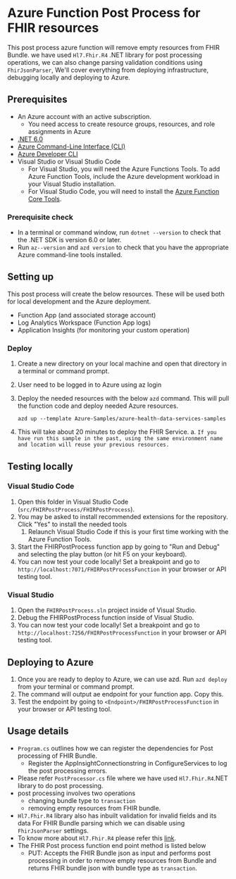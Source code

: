 # Azure Function Post Process for FHIR resources

This post process azure function will remove empty resources from FHIR Bundle. we have used `Hl7.Fhir.R4` .NET library for post processing operations, we can also change parsing validation conditions using `FhirJsonParser`, We'll cover everything from deploying infrastructure, debugging locally and deploying to Azure.

## Prerequisites

- An Azure account with an active subscription.
  - You need access to create resource groups, resources, and role assignments in Azure
- [.NET 6.0](https://dotnet.microsoft.com/download)
- [Azure Command-Line Interface (CLI)](https://docs.microsoft.com/cli/azure/install-azure-cli)
- [Azure Developer CLI](https://docs.microsoft.com/azure/developer/azure-developer-cli/get-started?tabs=bare-metal%2Cwindows&pivots=programming-language-csharp#prerequisites)
- Visual Studio or Visual Studio Code
  - For Visual Studio, you will need the Azure Functions Tools. To add Azure Function Tools, include the Azure development workload in your Visual Studio installation.
  - For Visual Studio Code, you will need to install the [Azure Function Core Tools](https://docs.microsoft.com/azure/azure-functions/functions-run-local?tabs=v4%2Cwindows%2Ccsharp%2Cportal%2Cbash#install-the-azure-functions-core-tools).

### Prerequisite check

- In a terminal or command window, run `dotnet --version` to check that the .NET SDK is version 6.0 or later.
- Run `az--version` and `azd version` to check that you have the appropriate Azure command-line tools installed.

## Setting up

This post process will create the below resources. These will be used both for local development and the Azure deployment.

- Function App (and associated storage account)
- Log Analytics Workspace (Function App logs)
- Application Insights (for monitoring your custom operation)

### Deploy

1. Create a new directory on your local machine and open that directory in a terminal or command prompt.
2. User need to be logged in to Azure using az login
3. Deploy the needed resources with the below `azd` command. This will pull the function code and deploy needed Azure resources.

    ```dotnetcli
    azd up --template Azure-Samples/azure-health-data-services-samples
    ```

4. This will take about 20 minutes to deploy the FHIR Service.
    a. `If you have run this sample in the past, using the same environment name and location will reuse your previous resources.`

 
## Testing locally

### Visual Studio Code

1. Open this folder in Visual Studio Code (`src/FHIRPostProcess/FHIRPostProcess`).
2. You may be asked to install recommended extensions for the repository. Click "Yes" to install the needed tools
    1. Relaunch Visual Studio Code if this is your first time working with the Azure Function Tools.
3. Start the FHIRPostProcess function app by going to "Run and Debug" and selecting the play button (or hit F5 on your keyboard).
4. You can now test your code locally! Set a breakpoint and go to `http://localhost:7071/FHIRPostProcessFunction` in your browser or API testing tool.

### Visual Studio

1. Open the `FHIRPostProcess.sln` project inside of Visual Studio.
2. Debug the FHIRPostProcess function inside of Visual Studio.
3. You can now test your code locally! Set a breakpoint and go to `http://localhost:7256/FHIRPostProcessFunction` in your browser or API testing tool.


## Deploying to Azure

1. Once you are ready to deploy to Azure, we can use azd. Run `azd deploy` from your terminal or command prompt.
2. The command will output ae endpoint for your function app. Copy this.
3. Test the endpoint by going to `<Endpoint>/FHIRPostProcessFunction` in your browser or API testing tool.


## Usage details

- `Program.cs` outlines how we can register the dependencies for Post processing of FHIR Bundle.
    - Register the AppInsightConnectionstring in ConfigureServices to log the post processing errors.
- Please refer `PostProcessor.cs` file where we have used `Hl7.Fhir.R4`.NET library to do post processing.
 - post processing involves two operations 
      - changing bundle type to `transaction`
      - removing empty resources from FHIR bundle.
- `Hl7.Fhir.R4` library also has inbuilt validation for invalid fields and its data For FHIR Bundle parsing which we can disable using `FhirJsonParser` settings.
- To know more about `Hl7.Fhir.R4` please refer this [link](https://github.com/FirelyTeam/firely-net-sdk/tree/develop-r4).
- The FHIR Post process function end point method is listed below   
  - PUT: Accepts the FHIR Bundle json as input and performs post processing in order to remove empty resources from Bundle and returns FHIR bundle json with bundle type as `transaction`.
